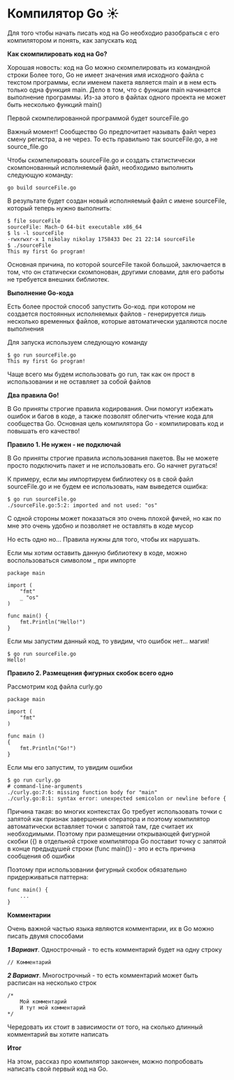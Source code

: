 # Компилятор Go ☀️

Для того чтобы начать писать код на Go необходио разобраться с его компилятором и понять, как запускать код

**Как скомпилировать код на Go?**

Хорошая новость: код на Go можно скомпелировать из командной строки
Более того, Go не имеет значения имя исходного файла с текстом программы, если именем пакета является main и в нем есть
только одна функция main. Дело в том, что с функции main начинается выполнение программы. Из-за этого в файлах одного 
проекта не может быть несколько функций main()

Первой скомпелированной программой будет sourceFile.go

Важный момент! Сообщество Go предпочитает называть файл через смену регистра, а не через. То есть 
правильно так sourceFile.go, а не source_file.go

Чтобы скомпелировать sourceFile.go и создать статистически скомпонованный исполняемый файл, необходимо выполнить
следующую команду:

```
go build sourceFile.go
```

В результате будет создан новый исполняемый файл с имене sourceFile, который теперь нужно выполнить:

```
$ file sourceFile
sourceFile: Mach-O 64-bit executable x86_64
$ ls -l sourceFile
-rwxrwxr-x 1 nikolay nikolay 1758433 Dec 21 22:14 sourceFile
$ ./sourceFile
This my first Go program!
```

Основная причина, по которой sourceFile такой большой, заключается в том, что он статически скомпонован, другими
словами, для его работы не требуется внешних библиотек.

**Выполнение Go-кода**

Есть более простой способ запустить Go-код. при котором не создается постоянных исполняемых файлов - генерируется лишь
несколько временных файлов, которые автоматически удаляются после выполнения

Для запуска используем следующую команду

```
$ go run sourceFile.go
This my first Go program!
```

Чаще всего мы будем использовать go run, так как он прост в использовании и не оставляет за собой файлов

**Два правила Go!**

В Go приняты строгие правила кодирования. Они помогут избежать ошибок и багов в коде, а также позволят облегчить чтение
кода для сообщества Go. Основная цель компилятора Go - компилировать код и повышать его качество!

**Правило 1. Не нужен - не подключай**

В Go приняты строгие правила использования пакетов. Вы не можете просто подключить пакет и не использовать его. 
Go начнет ругаться!

К примеру, если мы импортируем библиотеку os в свой файл sourceFile.go и не будем ее использовать, нам выведется ошибка:
``` 
$ go run sourceFile.go
./sourceFile.go:5:2: imported and not used: "os"
```

С одной стороны может показаться это очень плохой фичей, но как по мне это очень удобно и позволяет не оставлять в коде
мусор

Но есть одно но... Правила нужны для того, чтобы их нарушать.

Если мы хотим оставить данную библиотеку в коде, можно воспользоваться символом _ при импорте

``` 
package main

import (
    "fmt"
    _ "os"
)

func main() {
    fmt.Println("Hello!")
}
```

Если мы запустим данный код, то увидим, что ошибок нет... магия!

``` 
$ go run sourceFile.go
Hello!
```

**Правило 2. Размещения фигурных скобок всего одно**

Рассмотрим код файла curly.go

``` 
package main

import (
    "fmt"
)

func main () 
{
    fmt.Println("Go!")
}
```

Если мы его запустим, то увидим ошибки

``` 
$ go run curly.go
# command-line-arguments
./curly.go:7:6: missing function body for "main"
./curly.go:8:1: syntax error: unexpected semicolon or newline before {
```

Причина такая: во многих контекстах Go требует использовать точки с запятой как признак завершения оператора и поэтому
компилятор автоматически вставляет точки с запятой там, где считает их необходимыми. Поэтому при размещении открывающей
фигурной скобки ({) в отдельной строке компилятора Go поставит точку с запятой в конце предыдушей строки (func main()) -
это и есть причина сообщения об ошибки

Поэтому при использовании фигурный скобок обязательно придерживаться паттерна: 

``` 
func main() { 
    ...
}
```

**Комментарии**

Очень важной частью языка являются комментарии, их в Go можно писать двумя способами

***1 Вариант***. Однострочный - то есть комментарий будет на одну строку
``` 
// Комментарий
```

***2 Вариант***. Многострочный - то есть комментарий может быть расписан на несколько строк
``` 
/* 
    Мой комментарий
    И тут мой комментарий
*/
```

Чередовать их стоит в зависимости от того, на сколько длинный комментарий вы хотите написать

**Итог**

На этом, рассказ про компилятор закончен, можно попробовать написать свой первый код на Go.
